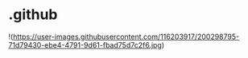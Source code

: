 # .github

!(https://user-images.githubusercontent.com/116203917/200298795-71d79430-ebe4-4791-9d61-fbad75d7c2f6.jpg)
